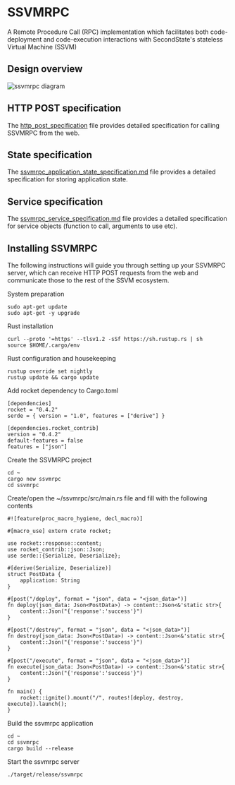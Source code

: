 # SSVMRPC
A Remote Procedure Call (RPC) implementation which facilitates both code-deployment and code-execution interactions with SecondState's stateless Virtual Machine (SSVM)

## Design overview
![ssvmrpc diagram](https://github.com/second-state/SSVMRPC/blob/master/architecture.jpg)

## HTTP POST specification
The [http_post_specification](https://github.com/second-state/SSVMRPC/blob/master/http_post_specification.md) file provides detailed specification for calling SSVMRPC from the web.

## State specification
The [ssvmrpc_application_state_specification.md](https://github.com/second-state/SSVMRPC/blob/master/ssvmrpc_application_state_specification.md) file provides a detailed specification for storing application state.

## Service specification
The [ssvmrpc_service_specification.md](https://github.com/second-state/SSVMRPC/blob/master/ssvmrpc_service_specification.md) file provides a detailed specification for service objects (function to call, arguments to use etc).

## Installing SSVMRPC
The following instructions will guide you through setting up your SSVMRPC server, which can receive HTTP POST requests from the web and communicate those to the rest of the SSVM ecosystem.

System preparation
```
sudo apt-get update
sudo apt-get -y upgrade
```
Rust installation
```
curl --proto '=https' --tlsv1.2 -sSf https://sh.rustup.rs | sh
source $HOME/.cargo/env
```
Rust configuration and housekeeping
```
rustup override set nightly
rustup update && cargo update
```
Add rocket dependency to Cargo.toml
```
[dependencies]
rocket = "0.4.2"
serde = { version = "1.0", features = ["derive"] }

[dependencies.rocket_contrib]
version = "0.4.2"
default-features = false
features = ["json"]
```
Create the SSVMRPC project
```
cd ~
cargo new ssvmrpc
cd ssvmrpc
```
Create/open the ~/ssvmrpc/src/main.rs file and fill with the following contents
```
#![feature(proc_macro_hygiene, decl_macro)]
  
#[macro_use] extern crate rocket;

use rocket::response::content;
use rocket_contrib::json::Json;
use serde::{Serialize, Deserialize};

#[derive(Serialize, Deserialize)]
struct PostData {
    application: String
}

#[post("/deploy", format = "json", data = "<json_data>")]
fn deploy(json_data: Json<PostData>) -> content::Json<&'static str>{
    content::Json("{'response':'success'}")
}

#[post("/destroy", format = "json", data = "<json_data>")]
fn destroy(json_data: Json<PostData>) -> content::Json<&'static str>{
    content::Json("{'response':'success'}")
}

#[post("/execute", format = "json", data = "<json_data>")]
fn execute(json_data: Json<PostData>) -> content::Json<&'static str>{
    content::Json("{'response':'success'}")
}

fn main() {
    rocket::ignite().mount("/", routes![deploy, destroy, execute]).launch();
}
```
Build the ssvmrpc application
```
cd ~
cd ssvmrpc
cargo build --release
```
Start the ssvmrpc server
```
./target/release/ssvmrpc
```
